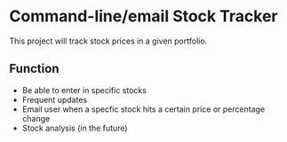 # Command-line/email Stock Tracker

This project will track stock prices in a given portfolio. 

## Function
- Be able to enter in specific stocks
- Frequent updates
- Email user when a specfic stock hits a certain price or percentage change
- Stock analysis (in the future)
